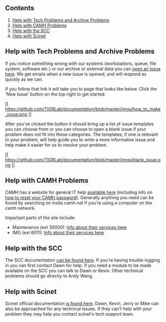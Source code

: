 ## Contents
 1. [Help with Tech Problems and Archive Problems](#help-with-tech-problems-and-archive-problems)
 2. [Help with CAMH Problems](#help-with-camh-problems)
 2. [Help with the SCC](#help-with-the-scc)
 3. [Help with Scinet](#help-with-scinet) 

## Help with Tech Problems and Archive Problems
If you notice something wrong with our systems (workstations, queue, file system, software etc.) or our archive or external data you can [open an issue here](http://github.com/TIGRLab/admin/issues).  We get emails when a new issue is opened, and will respond as quickly as we can. 

If you follow that link it will take you to page that looks like below. Click the 'New Issue' button on the top right to get started.

[[ https://github.com/TIGRLab/documentation/blob/master/imgs/how_to_make_issue.png ]]

After you've clicked the button it should bring up a list of issue templates you can choose from or you can choose to open a blank issue if your problem does not fit into these categories. The templates, if one is relevant to your problem, will help guide you to write a more informative issue and help make it easier for us to resolve your problem.

[[ https://github.com/TIGRLab/documentation/blob/master/imgs/blank_issue.png ]]

## Help with CAMH Problems
CAMH has a website for general IT help [available here](http://scotty.camh.ca/) (including info on [how to reset your CAMH password](http://scotty.camh.ca/how-to/reset-your-password)). Generally anything you need can be found by searching on insite.camh.net if you're using a computer on the camh network.

Important parts of the site include:
 - Maintenance (ext 30000): [Info about their services here](http://insite.camh.net/Services_for_Staff/Maintenance/Maintenance7448.html)
 - IMG (ext 6011): [Info about their services here](http://insite.camh.net/Services_for_Staff/Service_Desk/Requesting_IMG_Services/requesting_img_services11017.html)

## Help with the SCC
The SCC documentation [can be found here](http://info2.camh.net/scc/index.php/Main_Page). If you're having trouble logging in you can first contact Dawn for help. If you need a module to be made available on the SCC you can talk to Dawn or Kevin. Other technical problems should go directly to Andy Wang.

## Help with Scinet
Scinet official documentation [is found here](https://docs.scinet.utoronto.ca/index.php/Main_Page). Dawn, Kevin, Jerry or Mike can also be approached for any technical issues. If they can't help with your problem they may help you contact scinet's tech support team.